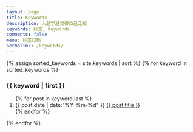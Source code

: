 ```yaml
---
layout: page
title: Keywords
description: 人越学越觉得自己无知
keywords: 标签, Keywords
comments: false
menu: 标签归档
permalink: /keywords/
---
```


<section class="container posts-content">
{% assign sorted_keywords = site.keywords | sort %}
{% for keyword in sorted_keywords %}
<h3>{{ keyword | first }}</h3>
<ol class="posts-list" id="{{ keyword[0] }}">
{% for post in keyword.last %}
<li class="posts-list-item">
<span class="posts-list-meta">{{ post.date | date:"%Y-%m-%d" }}</span>
<a class="posts-list-name" href="{{ site.url }}{{ post.url }}">{{ post.title }}</a>
</li>
{% endfor %}
</ol>
{% endfor %}
</section>
<!-- /section.content -->
